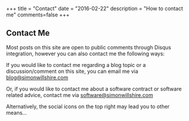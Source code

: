 +++
title = "Contact"
date = "2016-02-22"
description = "How to contact me"
comments=false
+++

## Contact Me ##
Most posts on this site are open to public comments through Disqus integration, however you can also
contact me the following ways:

If you would like to contact me regarding a blog topic or a
discussion/comment on this site, you can email me via
[blog@simonwillshire.com](blog@simonwillshire.com)

Or, if you would like to contact me about a software contract or
software related advice, contact me via
[software@simonwillshire.com](software@simonwillshire.com)

Alternatively, the social icons on the top right may lead you to other means...
